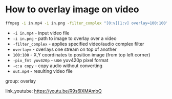 # How to overlay image on video

```bash
ffmpeg -i in.mp4 -i in.png -filter_complex "[0:v][1:v] overlay=100:100" -pix_fmt yuv420p -c:a copy out.mp4
```

- `-i in.mp4` - input video file
- `-i in.png` - path to image to overlay over a video
- `-filter_complex` - applies specified video/audio complex filter
- `overlay=` - overlays one stream on top of another
- `100:100` - X,Y coordinates to position image (from top left corner)
- `-pix_fmt yuv420p` - use yuv420p pixel format
- `-c:a copy` - copy audio without converting
- `out.mp4` - resulting video file

group: overlay


link_youtube: https://youtu.be/R9s6lXMAmbQ
